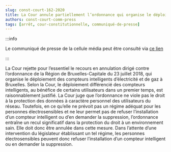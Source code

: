 ```yaml
---   
slug: const-court-162-2020
title: La Cour annule partiellement l’ordonnance qui organise le déploiement des compteurs intelligents à Bruxelles, en ce qu’elle ne protège pas suffisamment les personnes électrosensibles
authors: const-court-comm-press
tags: [arrêt, cour-constitutionnelle, communiqué-de-presse]
---
```


:::info

Le communiqué de presse de la cellule média peut être consulté via [ce lien](https://www.const-court.be/public/f/2020/2020-162f-info.pdf) 

:::

La Cour rejette pour l’essentiel le recours en annulation dirigé contre l’ordonnance de la Région de Bruxelles-Capitale du 23 juillet 2018, qui organise le déploiement des compteurs intelligents d’électricité et de gaz à Bruxelles.Selon la Cour, le déploiement différencié des compteurs intelligents, au bénéfice de certains utilisateurs dans un premier temps, est raisonnablement justifié. La Cour juge que l’ordonnance ne viole pas le droit à la protection des données à caractère personnel des utilisateurs du réseau. Toutefois, en ce qu’elle ne prévoit pas un régime adéquat pour les personnes électrosensibles et ne leur permet pas de refuser l’installation d’un compteur intelligent ou d’en demander la suppression, l’ordonnance entraîne un recul significatif dans la protection du droit à un environnement sain. Elle doit donc être annulée dans cette mesure. Dans l’attente d’une intervention du législateur établissant un tel régime, les personnes électrosensibles peuvent donc refuser l’installation d’un compteur intelligent ou en demander la suppression.
